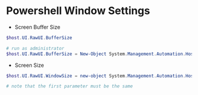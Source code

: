 # Powershell Window Settings
- Screen Buffer Size
```powershell
$host.UI.RawUI.BufferSize

# run as administrator
$host.UI.RawUI.BufferSize = New-Object System.Management.Automation.Host.Size(200,20000)
```

- Screen Size
```powershell
$host.UI.RawUI.WindowSize = new-object System.Management.Automation.Host.Size(200,50)

# note that the first parameter must be the same
```
